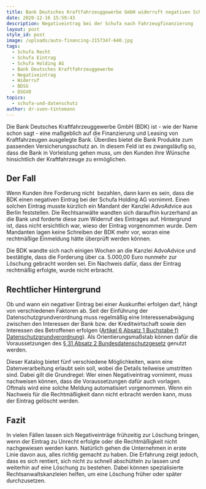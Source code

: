 ```yaml
---
title: Bank Deutsches Kraftfahrzeuggewerbe GmbH widerruft negativen Schufa-Eintrag
date: 2020-12-16 15:59:43
description: Negativeintrag bei der Schufa nach Fahrzeugfinanzierung
layout: post
style_id: post
image: /uploads/auto-financing-2157347-640.jpg
tags:
  - Schufa Recht
  - Schufa Eintrag
  - Schufa Holding AG
  - Bank Deutsches Kraftfahrzeuggewerbe
  - Negativeintrag
  - Widerruf
  - BDSG
  - DSGVO
topics:
  - schufa-und-datenschutz
author: dr-sven-tintemann
---
```


Die Bank Deutsches Kraftfahrzeuggewerbe GmbH (BDK) ist - wie der Name schon sagt - eine ma&szlig;geblich auf die Finanzierung und Leasing von Kraftfahrzeugen ausgelegte Bank. Überdies bietet die Bank Produkte zum passenden Versicherungsschutz an. In diesem Feld ist es zwangsläufig so, dass die Bank in Vorleistung gehen muss, um den Kunden ihre Wünsche hinsichtlich der Kraftfahrzeuge zu ermöglichen.

## Der Fall

Wenn Kunden ihre Forderung nicht&nbsp; bezahlen, dann kann es sein, dass die BDK einen negativen Eintrag bei der Schufa Holding AG vornimmt. Einen solchen Eintrag musste kürzlich ein Mandant der Kanzlei AdvoAdvice aus Berlin feststellen. Die Rechtsanwälte wandten sich daraufhin kurzerhand an die Bank und forderte diese zum Widerruf des Eintrages auf. Hintergrund ist, dass nicht ersichtlich war, wieso der Eintrag vorgenommen wurde. Dem Mandanten lagen keine Schreiben der BDK mehr vor, woran eine rechtmä&szlig;ige Einmeldung hätte überprüft werden können.

Die BDK wandte sich nach einigen Wochen an die Kanzlei AdvoAdvice und bestätigte, dass die Forderung über ca. 5.000,00 Euro nunmehr zur Löschung gebracht worden sei. Ein Nachweis dafür, dass der Eintrag rechtmä&szlig;ig erfolgte, wurde nicht erbracht.

## Rechtlicher Hintergrund

Ob und wann ein negativer Eintrag bei einer Auskunftei erfolgen darf, hängt von verschiedenen Faktoren ab. Seit der Einführung der Datenschutzgrundverordnung muss regelmä&szlig;ig eine Interessenabwägung zwischen den Interessen der Bank bzw. der Kreditwirtschaft sowie den Interessen des Betroffenen erfolgen ([Artikel 6 Absatz 1 Buchstabe f) Datenschutzgrundverordnung](https://dsgvo-gesetz.de/art-6-dsgvo/)). Als Orientierungsma&szlig;stab können dafür die Voraussetzungen des [&sect; 31 Absatz 2 Bundesdatenschutzgesetz](https://dsgvo-gesetz.de/bdsg/31-bdsg/)&nbsp;genutzt werden.&nbsp;

Dieser Katalog bietet fünf verschiedene Möglichkeiten, wann eine Datenverarbeitung erlaubt sein soll, wobei die Details teilweise umstritten sind. Dabei gilt die Grundregel: Wer einen Negativeintrag vornimmt, muss nachweisen können, dass die Voraussetzungen dafür auch vorlagen. Oftmals wird eine solche Meldung automatisiert vorgenommen. Wenn ein Nachweis für die Rechtmä&szlig;igkeit dann nicht erbracht werden kann, muss der Eintrag gelöscht werden.

## Fazit

In vielen Fällen lassen sich Negativeinträge frühzeitig zur Löschung bringen, wenn der Eintrag zu Unrecht erfolgte oder die Rechtmä&szlig;igkeit nicht nachgewiesen werden kann. Natürlich gehen die Unternehmen in erste Linie davon aus, alles richtig gemacht zu haben. Die Erfahrung zeigt jedoch, dass es sich rentiert, sich nicht zu schnell abschütteln zu lassen und weiterhin auf eine Löschung zu bestehen. Dabei können spezialisierte Rechtsanwaltskanzleien helfen, um eine Löschung früher oder später durchzusetzen.

&nbsp;
